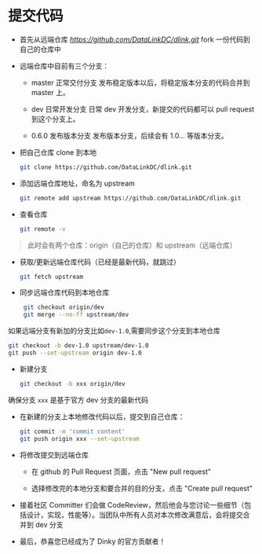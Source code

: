 # 提交代码

* 首先从远端仓库 *https://github.com/DataLinkDC/dlink.git*  fork 一份代码到自己的仓库中

* 远端仓库中目前有三个分支：

    * master 正常交付分支
      发布稳定版本以后，将稳定版本分支的代码合并到 master 上。

    * dev 日常开发分支
      日常 dev 开发分支，新提交的代码都可以 pull request 到这个分支上。

    * 0.6.0 发布版本分支
      发布版本分支，后续会有 1.0... 等版本分支。

* 把自己仓库 clone 到本地

  ```sh
  git clone https://github.com/DataLinkDC/dlink.git
  ```

* 添加远端仓库地址，命名为 upstream

  ```sh
  git remote add upstream https://github.com/DataLinkDC/dlink.git
  ```



* 查看仓库

  ```sh
  git remote -v
  ```

> 此时会有两个仓库：origin（自己的仓库）和 upstream（远端仓库）

* 获取/更新远端仓库代码（已经是最新代码，就跳过）

  ```sh
  git fetch upstream
  ```


* 同步远端仓库代码到本地仓库

  ```sh
   git checkout origin/dev
   git merge --no-ff upstream/dev
  ```

如果远端分支有新加的分支比如`dev-1.0`,需要同步这个分支到本地仓库

  ```sh
  git checkout -b dev-1.0 upstream/dev-1.0
  git push --set-upstream origin dev-1.0
  ```

* 新建分支

  ```sh
  git checkout -b xxx origin/dev
  ```

确保分支 `xxx` 是基于官方 dev 分支的最新代码


* 在新建的分支上本地修改代码以后，提交到自己仓库：

  ```sh
  git commit -m 'commit content'
  git push origin xxx --set-upstream
  ```

* 将修改提交到远端仓库

    * 在 github 的 Pull Request 页面，点击 "New pull request"

    * 选择修改完的本地分支和要合并的目的分支，点击 "Create pull request"

* 接着社区 Committer 们会做 CodeReview，然后他会与您讨论一些细节（包括设计，实现，性能等）。当团队中所有人员对本次修改满意后，会将提交合并到 dev 分支

* 最后，恭喜您已经成为了 Dinky 的官方贡献者！